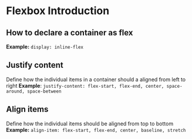 # Flexbox Introduction

## How to declare a container as flex
**Example:**
`display: inline-flex`

## Justify content
Define how the individual items in a container should a aligned from left to right
**Example**: `justify-content: flex-start, flex-end, center, space-around, space-between`

## Align items
Define how the individual items should be aligned from top to bottom
**Example:** `align-item: flex-start, flex-end, center, baseline, stretch`